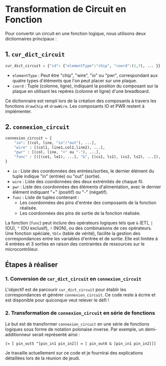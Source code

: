 
# Transformation de Circuit en Fonction

Pour convertir un circuit en une fonction logique, nous utilisons deux dictionnaires principaux :

## 1. `cur_dict_circuit`

```python
cur_dict_circuit = {"id": {"elementType":"chip", "coord":(1,7), ... }}
```

- `elementType` : Peut être "chip", "wire", "io" ou "pwr", correspondant aux quatre types d'éléments que l'on peut placer sur une plaque.
- `coord` : Tuple (colonne, ligne), indiquant la position du composant sur la plaque en utilisant les repères (colonne et ligne) d'une breadboard.

Ce dictionnaire est rempli lors de la création des composants à travers les fonctions `drawChip` et `drawWire`. Les composants IO et PWR restent à implémenter.

## 2. `connexion_circuit`

```python
connexion_circuit = {
    "io": [(col, line, "in"/"out"), ...],
    "wire" : [(col1, line1,col2,line2), ...],
    "pwr" : [(col, line, "+" ou "-"), ...],
    "func" : [([(ce1, le1), ...], "&", [(cs1, ls1), (cs2, ls2), ...]), ...]
}
```

- `io` : Liste des coordonnées des entrées/sorties, le dernier élément du tuple indique "in" (entrée) ou "out" (sortie).
- `wire` : Liste des coordonnées des deux extrémités de chaque fil.
- `pwr` : Liste des coordonnées des éléments d'alimentation, avec le dernier élément indiquant "+" (positif) ou "-" (négatif).
- `func` : Liste de tuples contenant :
  - Les coordonnées des pins d'entrée des composants de la fonction réalisée.
  - Les coordonnées des pins de sortie de la fonction réalisée.
  
La fonction (`func`) peut inclure des opérateurs logiques tels que `&` (ET), `|` (OU), `^` (OU exclusif), `!` (NON), ou des combinaisons de ces opérateurs. Une fonction spéciale, `tblv` (table de vérité), facilite la gestion des correspondances entre les variables d'entrée et de sortie. Elle est limitée à 4 entrées et 3 sorties en raison des contraintes de ressources sur le microcontrôleur.

## Étapes à réaliser

### 1. Conversion de `cur_dict_circuit` en `connexion_circuit`

L'objectif est de parcourir `cur_dict_circuit` pour établir les correspondances et générer `connexion_circuit`. Ce code reste à écrire et est disponible pour quiconque veut relever le défi !

### 2. Transformation de `connexion_circuit` en série de fonctions

Le but est de transformer `connexion_circuit` en une série de fonctions logiques sous forme de notation polonaise inverse. Par exemple, un demi-additionneur serait représenté ainsi :

```plaintext
[= [ pin_out5 ^[pin_in1 pin_in2]] = [ pin_out6 & [pin_in1 pin_in2]]]
```

Je travaille actuellement sur ce code et je fournirai des explications détaillées lors de la réunion de jeudi.
